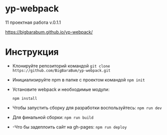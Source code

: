 # yp-webpack
11 проектная работа 
v.0.1.1

https://bigbarabum.github.io/yp-webpack/

# Инструкция

- Клонируйте репозиторий командой
`git clone https://github.com/BigBaraBum/yp-webpack.git`
- Инициализируйте npm в папке с проектом командой
`npm init`
- Установите webpack и необходимые модули:

	```npm install```

- Чтобы запустить сборку для разработки воспользуйтесь:
```npm run dev```
- Для финальной сборки:
```npm run build```
- -Что бы задеплоить сайт на gh-pages:
```npm run deploy```

